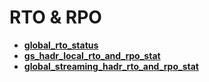 # RTO & RPO

-   **[global\_rto\_status](global_rto_status.md)**  
-   **[gs_hadr_local_rto_and_rpo_stat](gs_hadr_local_rto_and_rpo_stat.md)** 
-   **[global_streaming_hadr_rto_and_rpo_stat](global_streaming_hadr_rto_and_rpo_stat.md)** 


